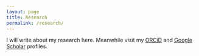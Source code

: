 ```yaml
---
layout: page
title: Research
permalink: /research/
---
```

I will write about my research here. Meanwhile visit my [ORCiD](https://orcid.org/0009-0000-4246-5154) and [Google Scholar](https://scholar.google.com/citations?user=PWFEnmQAAAAJ&hl=en&oi=ao) profiles.

